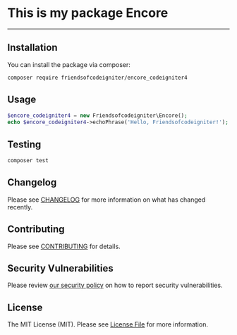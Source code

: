 # This is my package Encore

---

## Installation

You can install the package via composer:

```bash
composer require friendsofcodeigniter/encore_codeigniter4
```

## Usage

```php
$encore_codeigniter4 = new Friendsofcodeigniter\Encore();
echo $encore_codeigniter4->echoPhrase('Hello, Friendsofcodeigniter!');
```

## Testing

```bash
composer test
```

## Changelog

Please see [CHANGELOG](CHANGELOG.md) for more information on what has changed recently.

## Contributing

Please see [CONTRIBUTING](.github/CONTRIBUTING.md) for details.

## Security Vulnerabilities

Please review [our security policy](../../security/policy) on how to report security vulnerabilities.

## License

The MIT License (MIT). Please see [License File](LICENSE.md) for more information.
